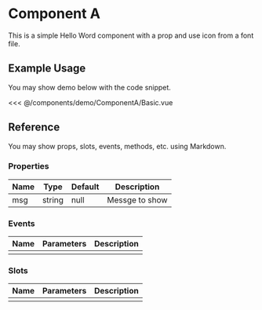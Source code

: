 <script setup>
import Basic from './demo/ComponentA/Basic.vue'
</script>

# Component A

This is a simple Hello Word component with a prop and use icon <span class="icon-heart" style="color:tomato"></span> from a font file.

## Example Usage

You may show demo below with the code snippet.

<DemoContainer>
  <Basic />
</DemoContainer>

<<< @/components/demo/ComponentA/Basic.vue

## Reference

You may show props, slots, events, methods, etc. using Markdown.

### Properties

| Name | Type   | Default | Description    |
| ---- | ------ | ------- | -------------- |
| msg  | string | null    | Messge to show |

### Events

| Name | Parameters | Description |
| ---- | ---------- | ----------- |
|      |            |             |

### Slots

| Name | Parameters | Description |
| ---- | ---------- | ----------- |
|      |            |             |
